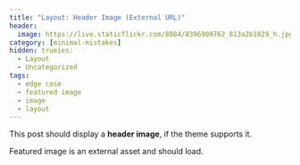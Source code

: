 ```yaml
---
title: "Layout: Header Image (External URL)"
header:
  image: https://live.staticflickr.com/8084/8396909762_813a2b1829_h.jpg
category: [minimal-mistakes]
hidden: trueies:
  - Layout
  - Uncategorized
tags:
  - edge case
  - featured image
  - image
  - layout
---
```


This post should display a **header image**, if the theme supports it.

Featured image is an external asset and should load.
<!--stackedit_data:
eyJoaXN0b3J5IjpbLTIwMTU4NzE2NzYsLTMxNjA2MDUxM119
-->